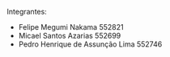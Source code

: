 
Integrantes:

- Felipe Megumi Nakama 552821
- Micael Santos Azarias 552699
- Pedro Henrique de Assunção Lima 552746
